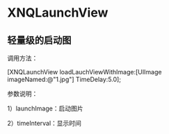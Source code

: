 # XNQLaunchView

## 轻量级的启动图

调用方法：

[XNQLaunchView loadLauchViewWithImage:[UIImage imageNamed:@"1.jpg"] TimeDelay:5.0];

参数说明：

1）launchImage：启动图片

2）timeInterval：显示时间
